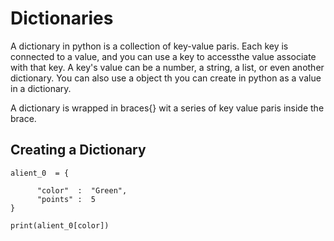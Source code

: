 # Dictionaries 

A dictionary in python is a collection of key-value paris. Each key is connected 
to a value, and you can use a key to accessthe value associate with that key.
A key's value can be a number, a string, a list, or even another dictionary. 
You can also use a object th you can create in python as a value in a dictionary.

A dictionary is wrapped in braces{} wit a series of key value paris inside the brace.


## Creating a Dictionary

```
alient_0  = {

      "color"  :  "Green",
      "points" :  5
}

print(alient_0[color])
```
